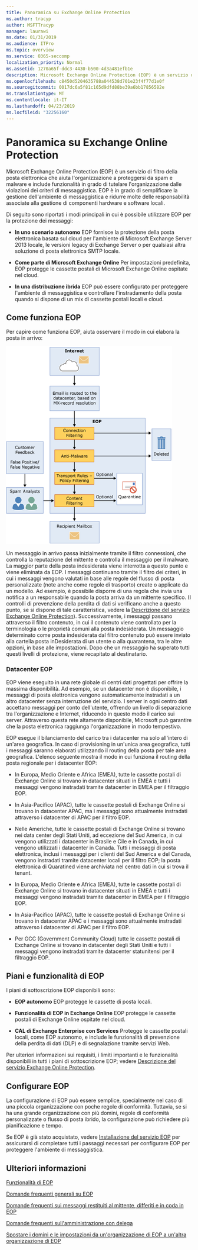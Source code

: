 ```yaml
---
title: Panoramica su Exchange Online Protection
ms.author: tracyp
author: MSFTTracyp
manager: laurawi
ms.date: 01/31/2019
ms.audience: ITPro
ms.topic: overview
ms.service: O365-seccomp
localization_priority: Normal
ms.assetid: 1270a65f-ddc3-4430-b500-4d3a481efb1e
description: Microsoft Exchange Online Protection (EOP) è un servizio di filtro della posta elettronica che aiuta l'organizzazione a proteggersi da spam e malware e include funzionalità in grado di tutelare l'organizzazione dalle violazioni dei criteri di messaggistica.
ms.openlocfilehash: c8450d5204635788a044538d701e23f4f77d1e0f
ms.sourcegitcommit: 0017dc6a5f81c165d9dfd88be39a6bb17856582e
ms.translationtype: MT
ms.contentlocale: it-IT
ms.lasthandoff: 04/23/2019
ms.locfileid: "32256160"
---
```

# <a name="exchange-online-protection-overview"></a>Panoramica su Exchange Online Protection

Microsoft Exchange Online Protection (EOP) è un servizio di filtro della posta elettronica che aiuta l'organizzazione a proteggersi da spam e malware e include funzionalità in grado di tutelare l'organizzazione dalle violazioni dei criteri di messaggistica. EOP è in grado di semplificare la gestione dell'ambiente di messaggistica e ridurre molte delle responsabilità associate alla gestione di componenti hardware e software locali.
  
Di seguito sono riportati i modi principali in cui è possibile utilizzare EOP per la protezione dei messaggi:
  
- **In uno scenario autonomo** EOP fornisce la protezione della posta elettronica basata sul cloud per l'ambiente di Microsoft Exchange Server 2013 locale, le versioni legacy di Exchange Server o per qualsiasi altra soluzione di posta elettronica SMTP locale. 
    
- **Come parte di Microsoft Exchange Online** Per impostazioni predefinita, EOP protegge le cassette postali di Microsoft Exchange Online ospitate nel cloud. 
    
- **In una distribuzione ibrida** EOP può essere configurato per proteggere l'ambiente di messaggistica e controllare l'instradamento della posta quando si dispone di un mix di cassette postali locali e cloud. 
    
## <a name="how-eop-works"></a>Come funziona EOP

Per capire come funziona EOP, aiuta osservare il modo in cui elabora la posta in arrivo:
  
![EOP-elaborazione della posta elettronica](../media/EOP-email-processing.png)
  
Un messaggio in arrivo passa inizialmente tramite il filtro connessioni, che controlla la reputazione del mittente e controlla il messaggio per il malware. La maggior parte della posta indesiderata viene interrotta a questo punto e viene eliminata da EOP. I messaggi continuano tramite il filtro dei criteri, in cui i messaggi vengono valutati in base alle regole del flusso di posta personalizzate (note anche come regole di trasporto) create o applicate da un modello. Ad esempio, è possibile disporre di una regola che invia una notifica a un responsabile quando la posta arriva da un mittente specifico. (I controlli di prevenzione della perdita di dati si verificano anche a questo punto, se si dispone di tale caratteristica, vedere la [Descrizione del servizio Exchange Online Protection](https://go.microsoft.com/fwlink/p/?LinkId=320619)). Successivamente, i messaggi passano attraverso il filtro contenuto, in cui il contenuto viene controllato per la terminologia o le proprietà comuni alla posta indesiderata. Un messaggio determinato come posta indesiderata dal filtro contenuto può essere inviato alla cartella posta inDesiderata di un utente o alla quarantena, tra le altre opzioni, in base alle impostazioni. Dopo che un messaggio ha superato tutti questi livelli di protezione, viene recapitato al destinatario.
  
### <a name="eop-datacenters"></a>Datacenter EOP

EOP viene eseguito in una rete globale di centri dati progettati per offrire la massima disponibilità. Ad esempio, se un datacenter non è disponibile, i messaggi di posta elettronica vengono automaticamente instradati a un altro datacenter senza interruzione del servizio. I server in ogni centro dati accettano messaggi per conto dell'utente, offrendo un livello di separazione tra l'organizzazione e Internet, riducendo in questo modo il carico sui server. Attraverso questa rete altamente disponibile, Microsoft può garantire che la posta elettronica raggiunga l'organizzazione in modo tempestivo. 
  
EOP esegue il bilanciamento del carico tra i datacenter ma solo all'intero di un'area geografica. In caso di provisioning in un'unica area geografica, tutti i messaggi saranno elaborati utilizzando il routing della posta per tale area geografica. L'elenco seguente mostra il modo in cui funziona il routing della posta regionale per i datacenter EOP:
  
    
- In Europa, Medio Oriente e Africa (EMEA), tutte le cassette postali di Exchange Online si trovano in datacenter situati in EMEA e tutti i messaggi vengono instradati tramite datacenter in EMEA per il filtraggio EOP.
    
- In Asia-Pacifico (APAC), tutte le cassette postali di Exchange Online si trovano in datacenter APAC, ma i messaggi sono attualmente instradati attraverso i datacenter di APAC per il filtro EOP.

- Nelle Americhe, tutte le cassette postali di Exchange Online si trovano nei data center degli Stati Uniti, ad eccezione del Sud America, in cui vengono utilizzati i datacenter in Brasile e Cile e in Canada, in cui vengono utilizzati i datacenter in Canada. Tutti i messaggi di posta elettronica, inclusi i messaggi per i clienti del Sud America e del Canada, vengono instradati tramite datacenter locali per il filtro EOP; la posta elettronica di Quaratined viene archiviata nel centro dati in cui si trova il tenant.
    
- In Europa, Medio Oriente e Africa (EMEA), tutte le cassette postali di Exchange Online si trovano in datacenter situati in EMEA e tutti i messaggi vengono instradati tramite datacenter in EMEA per il filtraggio EOP.
    
- In Asia-Pacifico (APAC), tutte le cassette postali di Exchange Online si trovano in datacenter APAC e i messaggi sono attualmente instradati attraverso i datacenter di APAC per il filtro EOP.
    
- Per GCC (Government Community Cloud) tutte le cassette postali di Exchange Online si trovano in datacenter degli Stati Uniti e tutti i messaggi vengono instradati tramite datacenter statunitensi per il filtraggio EOP.
    
## <a name="eop-plans-and-features"></a>Piani e funzionalità di EOP

I piani di sottoscrizione EOP disponibili sono:
  
- **EOP autonomo** EOP protegge le cassette di posta locali. 
    
- **Funzionalità di EOP in Exchange Online** EOP protegge le cassette postali di Exchange Online ospitate nel cloud. 
    
- **CAL di Exchange Enterprise con Services** Protegge le cassette postali locali, come EOP autonomo, e include le funzionalità di prevenzione della perdita di dati (DLP) e di segnalazione tramite servizi Web. 
    
Per ulteriori informazioni sui requisiti, i limiti importanti e le funzionalità disponibili in tutti i piani di sottoscrizione EOP; vedere [Descrizione del servizio Exchange Online Protection](https://go.microsoft.com/fwlink/p/?LinkId=320619).
  
## <a name="setting-up-eop"></a>Configurare EOP

La configurazione di EOP può essere semplice, specialmente nel caso di una piccola organizzazione con poche regole di conformità. Tuttavia, se si ha una grande organizzazione con più domini, regole di conformità personalizzate o flusso di posta ibrido, la configurazione può richiedere più pianificazione e tempo.
  
Se EOP è già stato acquistato, vedere [Installazione del servizio EOP](set-up-your-eop-service.md) per assicurarsi di completare tutti i passaggi necessari per configurare EOP per proteggere l'ambiente di messaggistica. 
  
## <a name="for-more-information"></a>Ulteriori informazioni

[Funzionalità di EOP](eop-features.md)
  
[Domande frequenti generali su EOP](eop-general-faq.md)
  
[Domande frequenti sui messaggi restituiti al mittente, differiti e in coda in EOP](eop-queued-deferred-and-bounced-messages-faq.md)
  
[Domande frequenti sull'amministrazione con delega](delegated-administration-faq.md)
  
[Spostare i domini e le impostazioni da un'organizzazione di EOP a un'altra organizzazione di EOP](move-domains-and-settings-from-one-eop-organization-to-another-eop-organization.md)
  

